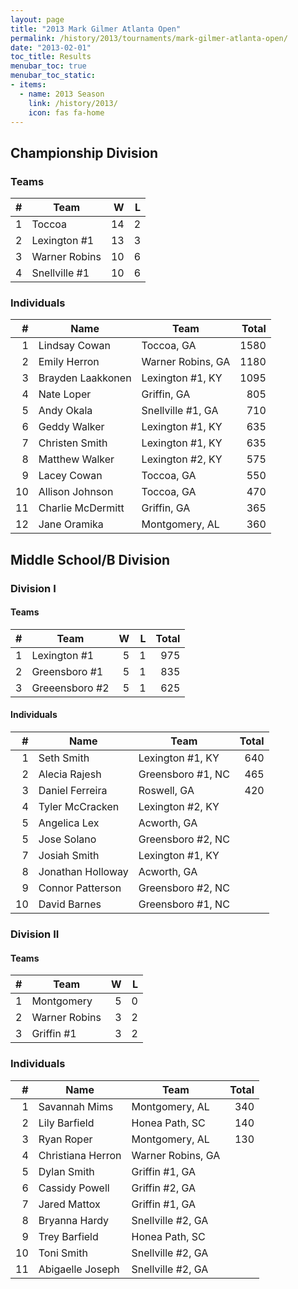 ```yaml
---
layout: page
title: "2013 Mark Gilmer Atlanta Open"
permalink: /history/2013/tournaments/mark-gilmer-atlanta-open/
date: "2013-02-01"
toc_title: Results
menubar_toc: true
menubar_toc_static:
- items:
  - name: 2013 Season
    link: /history/2013/
    icon: fas fa-home
---
```


## Championship Division

### Teams

|    # | Team          |    W |    L |
| ---: | ------------- | ---: | ---: |
|    1 | Toccoa        |   14 |    2 |
|    2 | Lexington #1  |   13 |    3 |
|    3 | Warner Robins |   10 |    6 |
|    4 | Snellville #1 |   10 |    6 |

### Individuals

|    # | Name              | Team              | Total |
| ---: | ----------------- | ----------------- | ----: |
|    1 | Lindsay Cowan     | Toccoa, GA        |  1580 |
|    2 | Emily Herron      | Warner Robins, GA |  1180 |
|    3 | Brayden Laakkonen | Lexington #1, KY  |  1095 |
|    4 | Nate Loper        | Griffin, GA       |   805 |
|    5 | Andy Okala        | Snellville #1, GA |   710 |
|    6 | Geddy Walker      | Lexington #1, KY  |   635 |
|    7 | Christen Smith    | Lexington #1, KY  |   635 |
|    8 | Matthew Walker    | Lexington #2, KY  |   575 |
|    9 | Lacey Cowan       | Toccoa, GA        |   550 |
|   10 | Allison Johnson   | Toccoa, GA        |   470 |
|   11 | Charlie McDermitt | Griffin, GA       |   365 |
|   12 | Jane Oramika      | Montgomery, AL    |   360 |

## Middle School/B Division

### Division I

#### Teams

|    # | Team           |    W |    L | Total |
| ---: | -------------- | ---: | ---: | ----: |
|    1 | Lexington #1   |    5 |    1 |   975 |
|    2 | Greensboro #1  |    5 |    1 |   835 |
|    3 | Greeensboro #2 |    5 |    1 |   625 |

#### Individuals

|    # | Name              | Team              | Total |
| ---: | ----------------- | ----------------- | ----: |
|    1 | Seth Smith        | Lexington #1, KY  |   640 |
|    2 | Alecia Rajesh     | Greensboro #1, NC |   465 |
|    3 | Daniel Ferreira   | Roswell, GA       |   420 |
|    4 | Tyler McCracken   | Lexington #2, KY  |       |
|    5 | Angelica Lex      | Acworth, GA       |       |
|    5 | Jose Solano       | Greensboro #2, NC |       |
|    7 | Josiah Smith      | Lexington #1, KY  |       |
|    8 | Jonathan Holloway | Acworth, GA       |       |
|    9 | Connor Patterson  | Greensboro #2, NC |       |
|   10 | David Barnes      | Greensboro #1, NC |       |
 
### Division II

#### Teams

|    # | Team          |    W |    L |
| ---: | ------------- | ---: | ---: |
|    1 | Montgomery    |    5 |    0 |
|    2 | Warner Robins |    3 |    2 |
|    3 | Griffin #1    |    3 |    2 |

### Individuals

|    # | Name              | Team              | Total |
| ---: | ----------------- | ----------------- | ----: |
|    1 | Savannah Mims     | Montgomery, AL    |   340 |
|    2 | Lily Barfield     | Honea Path, SC    |   140 |
|    3 | Ryan Roper        | Montgomery, AL    |   130 |
|    4 | Christiana Herron | Warner Robins, GA |       |
|    5 | Dylan Smith       | Griffin #1, GA    |       |
|    6 | Cassidy Powell    | Griffin #2, GA    |       |
|    7 | Jared Mattox      | Griffin #1, GA    |       |
|    8 | Bryanna Hardy     | Snellville #2, GA |       |
|    9 | Trey Barfield     | Honea Path, SC    |       |
|   10 | Toni Smith        | Snellville #2, GA |       |
|   11 | Abigaelle Joseph  | Snellville #2, GA |       |
